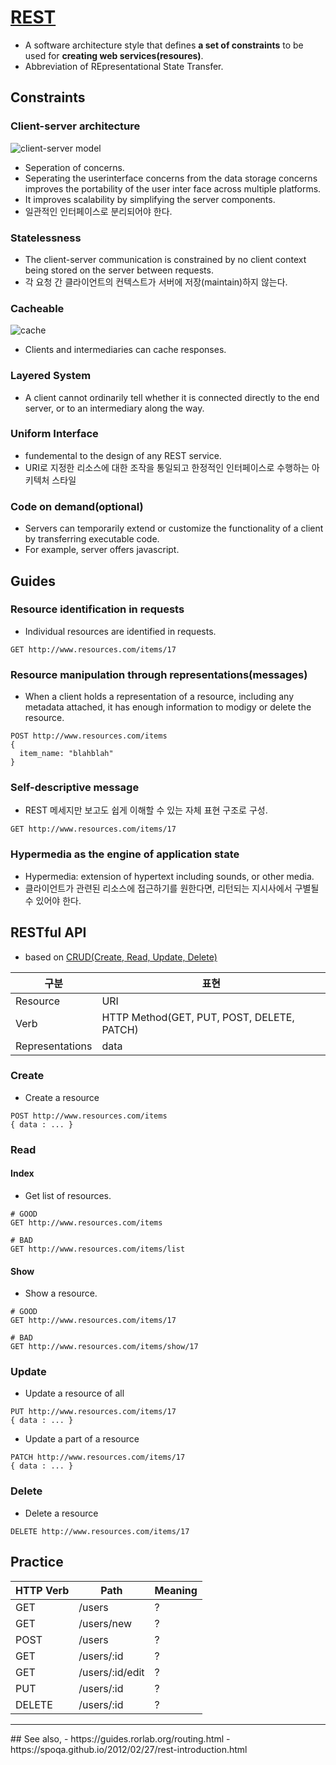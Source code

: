 # [REST](https://en.wikipedia.org/wiki/Representational_state_transfer)
- A software architecture style that defines **a set of constraints** to be used for **creating web services(resoures)**.
- Abbreviation of REpresentational State Transfer.

## Constraints
### Client-server architecture
![client-server model](https://upload.wikimedia.org/wikipedia/commons/thumb/c/c9/Client-server-model.svg/500px-Client-server-model.svg.png)
- Seperation of concerns.
- Seperating the userinterface concerns from the data storage concerns improves the portability of the user inter face across multiple platforms.
- It improves scalability by simplifying the server components.
- 일관적인 인터페이스로 분리되어야 한다.

### Statelessness
- The client-server communication is constrained by no client context being stored on the server between requests.
- 각 요청 간 클라이언트의 컨텍스트가 서버에 저장(maintain)하지 않는다.

### Cacheable
![cache](https://upload.wikimedia.org/wikipedia/commons/thumb/a/a1/Cache_Coherency_Generic.png/400px-Cache_Coherency_Generic.png)
- Clients and intermediaries can cache responses.

### Layered System
- A client cannot ordinarily tell whether it is connected directly to the end server, or to an intermediary along the way.

### Uniform Interface
- fundemental to the design of any REST service.
- URI로 지정한 리소스에 대한 조작을 통일되고 한정적인 인터페이스로 수행하는 아키텍처 스타일

### Code on demand(optional)
- Servers can temporarily extend or customize the functionality of a client by transferring executable code.
- For example, server offers javascript.

## Guides
### Resource identification in requests
- Individual resources are identified in requests.
```
GET http://www.resources.com/items/17
```

### Resource manipulation through representations(messages)
- When a client holds a representation of a resource, including any metadata attached, it has enough information to modigy or delete the resource.
```
POST http://www.resources.com/items
{
  item_name: "blahblah"
}
```
### Self-descriptive message
- REST 메세지만 보고도 쉽게 이해할 수 있는 자체 표현 구조로 구성.
```
GET http://www.resources.com/items/17
```
### Hypermedia as the engine of application state
- Hypermedia: extension of hypertext including sounds, or other media.
- 클라이언트가 관련된 리소스에 접근하기를 원한다면, 리턴되는 지시사에서 구별될 수 있어야 한다.


## RESTful API
- based on [CRUD(Create, Read, Update, Delete)](https://ko.wikipedia.org/wiki/CRUD)

| 구분 | 표현 |
|----|------|
|Resource| URI|
|Verb| HTTP Method(GET, PUT, POST, DELETE, PATCH)|
|Representations|data|


### Create
- Create a resource
```
POST http://www.resources.com/items
{ data : ... }
```

### Read
#### Index
- Get list of resources.
```
# GOOD
GET http://www.resources.com/items

# BAD
GET http://www.resources.com/items/list
```

#### Show
- Show a resource.
```
# GOOD
GET http://www.resources.com/items/17

# BAD
GET http://www.resources.com/items/show/17
```

### Update
- Update a resource of all
```
PUT http://www.resources.com/items/17
{ data : ... }
```

- Update a part of a resource
```
PATCH http://www.resources.com/items/17
{ data : ... }
```

### Delete
- Delete a resource
```
DELETE http://www.resources.com/items/17
```

## Practice
|HTTP Verb | Path | Meaning |
|---------|------|----------|
| GET | /users | ? |
| GET | /users/new | ? |
| POST | /users |  ? |
| GET | /users/:id | ? |
| GET | /users/:id/edit | ? |
| PUT | /users/:id | ? |
| DELETE | /users/:id | ? |

<hr/>
## See also,
- https://guides.rorlab.org/routing.html
- https://spoqa.github.io/2012/02/27/rest-introduction.html
